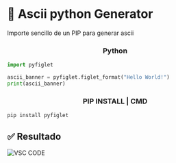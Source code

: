 # 🥥 Ascii python Generator
<p>Importe sencillo de un PIP para generar ascii</p>

<h3 text align="center"> Python </h3>

```py
import pyfiglet

ascii_banner = pyfiglet.figlet_format("Hello World!")
print(ascii_banner)
```
<h3 text align="center"> PIP INSTALL | CMD </h3>

```
pip install pyfiglet
```

##  ✅ Resultado
![VSC CODE](https://i.imgur.com/0FYAf3v.png)
